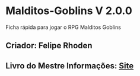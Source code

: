 # Malditos-Goblins V 2.0.0
Ficha rápida para jogar o RPG Malditos Goblins

## Criador: Felipe Rhoden

## Livro do Mestre Informações: [Site](https://coisinhaverde.com.br/jogos/portfolio/malditos-goblins/)